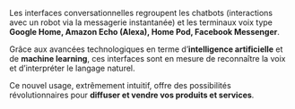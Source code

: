Les interfaces conversationnelles regroupent les chatbots (interactions avec un robot via la messagerie instantanée) et les terminaux voix type **Google Home, Amazon Echo (Alexa), Home Pod, Facebook Messenger**.

Grâce aux avancées technologiques en terme d’**intelligence artificielle** et de **machine learning**, ces interfaces sont en mesure de reconnaître la voix et d’interpréter le langage naturel.

Ce nouvel usage, extrêmement intuitif, offre des possibilités révolutionnaires pour **diffuser et vendre vos produits et services**.